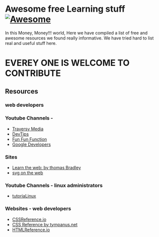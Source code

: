# Awesome free Learning stuff [![Awesome](https://cdn.rawgit.com/sindresorhus/awesome/d7305f38d29fed78fa85652e3a63e154dd8e8829/media/badge.svg)](https://github.com/sindresorhus/awesome)

In this Money, Money!!! world, Here we have compiled a list of free and awesome resources we found really informative. We have tried hard to list real and useful stuff here. 

# EVEREY ONE IS WELCOME TO CONTRIBUTE

Resources
---------
### web developers 
### Youtube Channels - 
- [Traversy Media](https://www.youtube.com/channel/UC29ju8bIPH5as8OGnQzwJyA)
- [DevTips](https://www.youtube.com/user/DevTipsForDesigners)
- [Fun Fun Function](https://www.youtube.com/channel/UCO1cgjhGzsSYb1rsB4bFe4Q)
- [Google Developers](https://www.youtube.com/user/GoogleDevelopers)
### Sites
- [Learn the web: by thomas Bradley](https://learn-the-web.algonquindesign.ca)
- [svg on the web](https://svgontheweb.com/)
### Youtube Channels - linux administrators
- [tutoriaLinux](https://www.youtube.com/channel/UCvA_wgsX6eFAOXI8Rbg_WiQ)


### Websites - web developers
- [CSSReference.io](https://cssreference.io/)
- [CSS Reference by tympanus.net](https://tympanus.net/codrops/css_reference/)
- [HTMLReference.io](https://htmlreference.io/)
